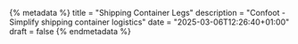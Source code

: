 {% metadata %}
    title = "Shipping Container Legs"
    description = "Confoot - Simplify shipping container logistics"
    date = "2025-03-06T12:26:40+01:00"
    draft = false
{% endmetadata %}